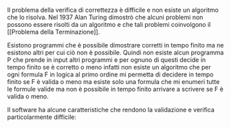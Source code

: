 Il problema della verifica di correttezza è difficile e non esiste un algoritmo che lo risolva.
Nel 1937 Alan Turing dimostrò che alcuni problemi non possono essere risolti da un algoritmo e che tali problemi coinvolgono il [[Problema della Terminazione]].

Esistono programmi che è possibile dimostrare corretti in tempo finito ma ne esistono altri per cui ciò non è possibile.
Quindi non esiste alcun programma P che prende in input altri programmi e per ognuno di questi decide in tempo finito se è corretto o meno infatti non esiste un algoritmo che per ogni formula F in logica al primo ordine mi permetta di decidere in tempo finito se F è valida o meno ma esiste solo una formula che mi enumeri tutte le formule valide ma non è possibile in tempo finito arrivare a scrivere se F è valida o meno.

Il software ha alcune caratteristiche che rendono la validazione e verifica particolarmente difficile:
